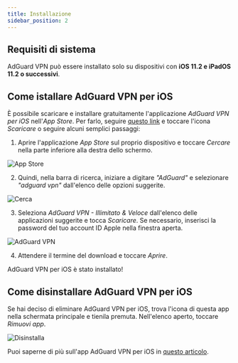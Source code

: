 ```yaml
---
title: Installazione
sidebar_position: 2
---
```


## Requisiti di sistema

AdGuard VPN può essere installato solo su dispositivi con **iOS 11.2 e iPadOS 11.2 o successivi**.

## Come istallare AdGuard VPN per iOS

È possibile scaricare e installare gratuitamente l'applicazione *AdGuard VPN per iOS* nell'*App Store*. Per farlo, seguire [questo link](https://agrd.io/ios_vpn) e toccare l'icona *Scaricare* o seguire alcuni semplici passaggi:

1. Aprire l'applicazione *App Store* sul proprio dispositivo e toccare *Cercare* nella parte inferiore alla destra dello schermo.

![App Store](https://cdn.adguard.com/content/kb/vpn/ios/app-store-en.png)

2. Quindi, nella barra di ricerca, iniziare a digitare *"AdGuard"* e selezionare *"adguard vpn"* dall'elenco delle opzioni suggerite.

![Cerca](https://cdn.adguard.com/content/kb/vpn/ios/search-en.png)

3. Seleziona *AdGuard VPN - Illimitato & Veloce* dall'elenco delle applicazioni suggerite e tocca *Scaricare*. Se necessario, inserisci la password del tuo account ID Apple nella finestra aperta.

![AdGuard VPN](https://cdn.adguard.com/content/kb/vpn/ios/adguard-vpn-en.png)

4. Attendere il termine del download e toccare *Aprire*.

AdGuard VPN per iOS è stato installato!

## Come disinstallare AdGuard VPN per iOS

Se hai deciso di eliminare AdGuard VPN per iOS, trova l'icona di questa app nella schermata principale e tienila premuta. Nell'elenco aperto, toccare *Rimuovi app*.

![Disinstalla](https://cdn.adguard.com/public/Adguard/kb/vpn-install/deinstall-en.png)

Puoi saperne di più sull'app AdGuard VPN per iOS in [questo articolo](overview.md).